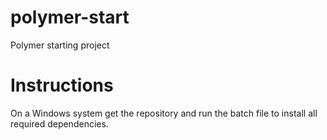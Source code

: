 polymer-start
=============

Polymer starting project

Instructions
============
On a Windows system get the repository and run the batch file to install all required dependencies.
